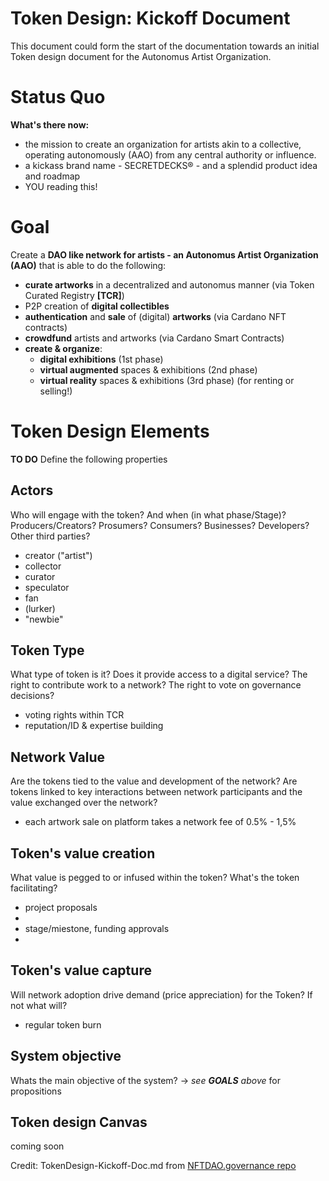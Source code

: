 # Token Design: Kickoff Document
This document could form the start of the documentation towards an initial Token design document for the Autonomus Artist Organization.

# Status Quo
**What's there now:** 
- the mission to create an organization for artists akin to a collective, operating autonomously (AAO) from any central authority or influence. 
- a kickass brand name - SECRETDECKS® - and a splendid product idea and roadmap
- YOU reading this!

# Goal
Create a **DAO like network for artists - an Autonomus Artist Organization (AAO)** that is able to do the following:
- **curate artworks** in a decentralized and autonomus manner (via Token Curated Registry **[TCR]**) 
- P2P creation of **digital collectibles**  
- **authentication** and **sale** of (digital) **artworks** (via Cardano NFT contracts)
- **crowdfund** artists and artworks (via Cardano Smart Contracts)
- **create & organize**: 
  - **digital exhibitions** (1st phase)
  - **virtual augmented** spaces & exhibitions (2nd phase)
  - **virtual reality** spaces & exhibitions (3rd phase) (for renting or selling!)

# Token Design Elements
**TO DO** Define the following properties

## Actors
Who will engage with the token? And when (in what phase/Stage)? Producers/Creators? Prosumers? Consumers? Businesses? Developers? Other third parties?
- creator ("artist")
- collector
- curator
- speculator
- fan
- (lurker)
- "newbie"

## Token Type
What type of token is it? Does it provide access to a digital service? The right to contribute work to a network? The right to vote on governance decisions?
- voting rights within TCR 
- reputation/ID & expertise building

## Network Value
Are the tokens  tied to the value and development of the network? Are tokens linked to key interactions between network participants and the value exchanged over the network?
- each artwork sale on platform takes a network fee of 0.5% - 1,5%

## Token's value creation
What value is pegged to or infused within the token? What's the token facilitating?
- project proposals
- 
- stage/miestone, funding approvals
- 

## Token's value capture
Will network adoption drive demand (price appreciation) for the Token? If not what will?
- regular token burn

## System objective
Whats the main objective of the system? -> *see **GOALS** above* for propositions

## Token design Canvas
coming soon


Credit: TokenDesign-Kickoff-Doc.md from [NFTDAO.governance repo](https://github.com/DanM3rcurius/NFTDAO.governance/blob/main/TokenDesign-Kickoff-Doc.md)
